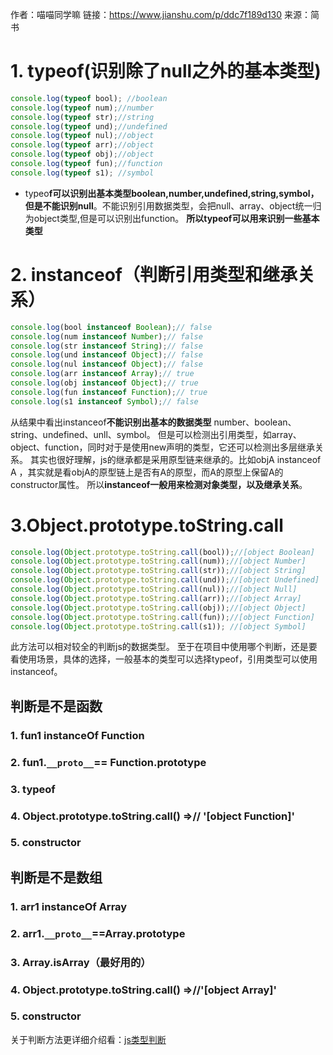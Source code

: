 作者：喵喵同学嘛
链接：https://www.jianshu.com/p/ddc7f189d130
来源：简书

# 1. typeof(识别除了null之外的基本类型)

```js
console.log(typeof bool); //boolean
console.log(typeof num);//number
console.log(typeof str);//string
console.log(typeof und);//undefined
console.log(typeof nul);//object
console.log(typeof arr);//object
console.log(typeof obj);//object
console.log(typeof fun);//function
console.log(typeof s1); //symbol
```

- typeo**f可以识别出基本类型boolean,number,undefined,string,symbol，但是不能识别null**。不能识别引用数据类型，会把null、array、object统一归为object类型,但是可以识别出function。
   **所以typeof可以用来识别一些基本类型**



# 2. instanceof（判断引用类型和继承关系）

```js
console.log(bool instanceof Boolean);// false
console.log(num instanceof Number);// false
console.log(str instanceof String);// false
console.log(und instanceof Object);// false
console.log(nul instanceof Object);// false
console.log(arr instanceof Array);// true
console.log(obj instanceof Object);// true
console.log(fun instanceof Function);// true
console.log(s1 instanceof Symbol);// false
```

从结果中看出instanceof**不能识别出基本的数据类型** number、boolean、string、undefined、unll、symbol。
 但是可以检测出引用类型，如array、object、function，同时对于是使用new声明的类型，它还可以检测出多层继承关系。
 其实也很好理解，js的继承都是采用原型链来继承的。比如objA instanceof A ，其实就是看objA的原型链上是否有A的原型，而A的原型上保留A的constructor属性。
 所以**instanceof一般用来检测对象类型，以及继承关系**。

# 3.Object.prototype.toString.call

```js
console.log(Object.prototype.toString.call(bool));//[object Boolean]
console.log(Object.prototype.toString.call(num));//[object Number]
console.log(Object.prototype.toString.call(str));//[object String]
console.log(Object.prototype.toString.call(und));//[object Undefined]
console.log(Object.prototype.toString.call(nul));//[object Null]
console.log(Object.prototype.toString.call(arr));//[object Array]
console.log(Object.prototype.toString.call(obj));//[object Object]
console.log(Object.prototype.toString.call(fun));//[object Function]
console.log(Object.prototype.toString.call(s1)); //[object Symbol]
```

此方法可以相对较全的判断js的数据类型。
至于在项目中使用哪个判断，还是要看使用场景，具体的选择，一般基本的类型可以选择typeof，引用类型可以使用instanceof。

## 判断是不是函数

### 1. fun1 instanceOf  Function

### 2. fun1.`__proto__`== Function.prototype

### 3. typeof

### 4. Object.prototype.toString.call()  =>// '[object Function]'

### 5. constructor

## 判断是不是数组

### 1. arr1 instanceOf  Array

### 2. arr1.`__proto__`==Array.prototype

### 3. Array.isArray（最好用的）

### 4. Object.prototype.toString.call()     =>//'[object Array]'

### 5. constructor

关于判断方法更详细介绍看：[js类型判断](https://www.jianshu.com/p/ddc7f189d130)
